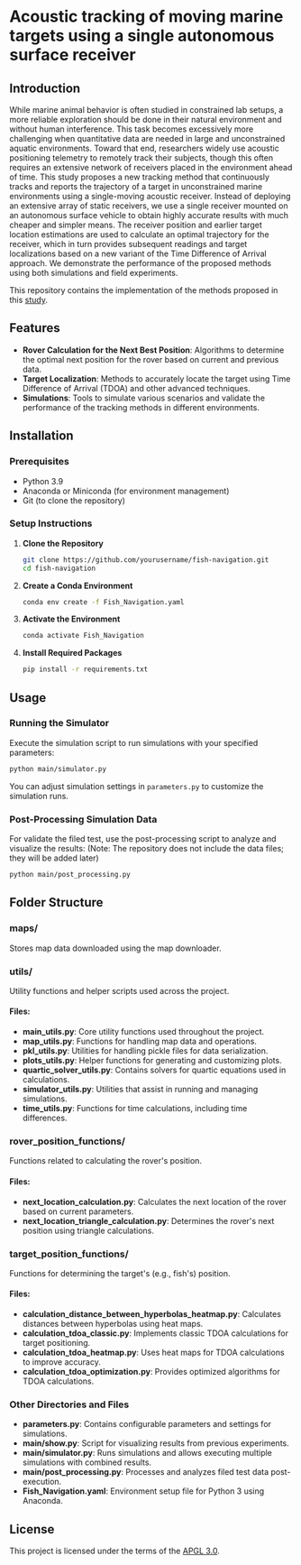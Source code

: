 # Acoustic tracking of moving marine targets using a single autonomous surface receiver

## Introduction

While marine animal behavior is often studied in constrained lab setups, a more reliable exploration should be done in their natural environment and without human interference. This task becomes excessively more challenging when quantitative data are needed in large and unconstrained aquatic environments. Toward that end, researchers widely use acoustic positioning telemetry to remotely track their subjects, though this often requires an extensive network of receivers placed in the environment ahead of time. This study proposes a new tracking method that continuously tracks and reports the trajectory of a target in unconstrained marine environments using a single-moving acoustic receiver. Instead of deploying an extensive array of static receivers, we use a single receiver mounted on an autonomous surface vehicle to obtain highly accurate results with much cheaper and simpler means. The receiver position and earlier target location estimations are used to calculate an optimal trajectory for the receiver, which in turn provides subsequent readings and target localizations based on a new variant of the Time Difference of Arrival approach. We demonstrate the performance of the proposed methods using both simulations and field experiments.

This repository contains the implementation of the methods proposed in this [study](https://onlinelibrary.wiley.com/doi/full/10.1002/rob.22335).

## Features

- **Rover Calculation for the Next Best Position**: Algorithms to determine the optimal next position for the rover based on current and previous data.
- **Target Localization**: Methods to accurately locate the target using Time Difference of Arrival (TDOA) and other advanced techniques.
- **Simulations**: Tools to simulate various scenarios and validate the performance of the tracking methods in different environments.

## Installation

### Prerequisites

- Python 3.9
- Anaconda or Miniconda (for environment management)
- Git (to clone the repository)

### Setup Instructions

1. **Clone the Repository**

   ```bash
   git clone https://github.com/yourusername/fish-navigation.git
   cd fish-navigation
   ```

2. **Create a Conda Environment**

     ```bash
     conda env create -f Fish_Navigation.yaml
     ```

3. **Activate the Environment**

   ```bash
   conda activate Fish_Navigation
   ```

4. **Install Required Packages**

   ```bash
   pip install -r requirements.txt
   ```

## Usage

### Running the Simulator

Execute the simulation script to run simulations with your specified parameters:

```bash
python main/simulator.py
```

You can adjust simulation settings in `parameters.py` to customize the simulation runs.

### Post-Processing Simulation Data

For validate the filed test, use the post-processing script to analyze and visualize the results:
(Note: The repository does not include the data files; they will be added later)

```bash
python main/post_processing.py
```

## Folder Structure


### maps/

Stores map data downloaded using the map downloader.

### utils/

Utility functions and helper scripts used across the project.

#### Files:

- **main_utils.py**: Core utility functions used throughout the project.
- **map_utils.py**: Functions for handling map data and operations.
- **pkl_utils.py**: Utilities for handling pickle files for data serialization.
- **plots_utils.py**: Helper functions for generating and customizing plots.
- **quartic_solver_utils.py**: Contains solvers for quartic equations used in calculations.
- **simulator_utils.py**: Utilities that assist in running and managing simulations.
- **time_utils.py**: Functions for time calculations, including time differences.

### rover_position_functions/

Functions related to calculating the rover's position.

#### Files:

- **next_location_calculation.py**: Calculates the next location of the rover based on current parameters.
- **next_location_triangle_calculation.py**: Determines the rover's next position using triangle calculations.

### target_position_functions/

Functions for determining the target's (e.g., fish's) position.

#### Files:

- **calculation_distance_between_hyperbolas_heatmap.py**: Calculates distances between hyperbolas using heat maps.
- **calculation_tdoa_classic.py**: Implements classic TDOA calculations for target positioning.
- **calculation_tdoa_heatmap.py**: Uses heat maps for TDOA calculations to improve accuracy.
- **calculation_tdoa_optimization.py**: Provides optimized algorithms for TDOA calculations.

### Other Directories and Files

- **parameters.py**: Contains configurable parameters and settings for simulations.
- **main/show.py**: Script for visualizing results from previous experiments.
- **main/simulator.py**: Runs simulations and allows executing multiple simulations with combined results.
- **main/post_processing.py**: Processes and analyzes filed test data post-execution.
- **Fish_Navigation.yaml**: Environment setup file for Python 3 using Anaconda.

## License

This project is licensed under the terms of the [APGL 3.0](LICENSE.md).
